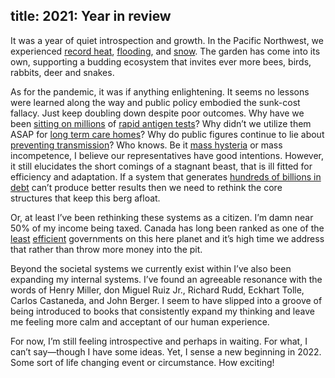 title: 2021: Year in review
---

It was a year of quiet introspection and growth. In the Pacific Northwest, we experienced [record heat](https://csanr.wsu.edu/what-can-we-learn-from-the-pacific-northwest-heat-dome-of-2021/), [flooding](https://www.theprogress.com/news/class-action-lawsuit-filed-to-recoup-losses-from-sumas-prairie-flooding-in-abbotsford/), and [snow](https://nanaimonewsnow.com/2021/12/26/heavy-snow-frigid-temperatures-paralyze-nanaimo-oceanside-region/). The garden has come into its own, supporting a budding ecosystem that invites ever more bees, birds, rabbits, deer and snakes. 

As for the pandemic, it was if anything enlightening. It seems no lessons were learned along the way and public policy embodied the sunk-cost fallacy. Just keep doubling down despite poor outcomes. Why have we been [sitting on millions](https://bc.ctvnews.ca/shut-out-of-free-take-home-kits-some-british-columbians-buying-their-own-rapid-tests-1.5709462) of [rapid antigen tests](https://www.theglobeandmail.com/politics/article-millions-of-covd-19-rapid-tests-sitting-unused-records-show/)? Why didn’t we utilize them ASAP for [long term care homes](http://www.phsa.ca/current-outbreaks)? Why do public figures continue to lie about [preventing transmission](https://staydecent.ca/blog/do-the-mrna-vaccines-prevent-transmission/)? Who knows. Be it [mass hysteria](https://www.gutenberg.org/ebooks/445) or mass incompetence, I believe our representatives have good intentions.  However, it still elucidates the short comings of a stagnant beast, that is ill fitted for efficiency and adaptation. If a system that generates [hundreds of billions in debt](https://www.fraserinstitute.org/sites/default/files/growing-debt-burden-for-canadians-2021.pdf) can’t produce better results then we need to rethink the core structures that keep this berg afloat. 

Or, at least I’ve been rethinking these systems as a citizen. I’m damn near 50% of my income being taxed. Canada has long been ranked as one of the [least](https://www2.deloitte.com/content/dam/Deloitte/global/Documents/Public-Sector/dttl-ps-govtefficiency-08082013.pdf) [efficient](https://www.mckinsey.com/~/media/McKinsey/Industries/Public%20and%20Social%20Sector/Our%20Insights/The%20opportunity%20in%20government%20productivity/Government-Productivity-Unlocking-the-3-5-Trillion-Opportunity-Full-report.pdf) governments on this here planet and it’s high time we address that rather than throw more money into the pit. 

Beyond the societal systems we currently exist within I’ve also been expanding my internal systems. I’ve found an agreeable resonance with the words of Henry Miller, don Miguel Ruiz Jr., Richard Rudd, Eckhart Tolle, Carlos Castaneda, and John Berger. I seem to have slipped into a groove of being introduced to books that consistently expand my thinking and leave me feeling more calm and acceptant of our human experience. 

For now, I’m still feeling introspective and perhaps in waiting. For what, I can’t say—though I have some ideas. Yet, I sense a new beginning in 2022. Some sort of life changing event or circumstance. How exciting!
